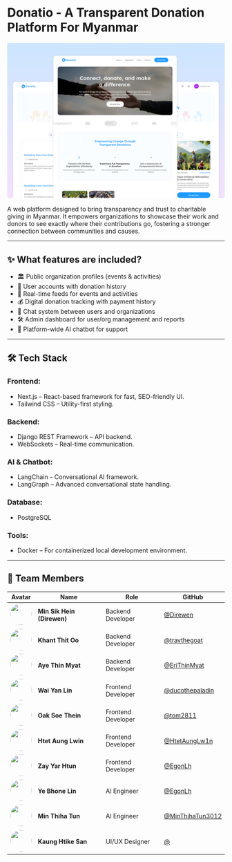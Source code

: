 # Donatio - A Transparent Donation Platform For Myanmar

![Alt_Text](https://github.com/one-project-one-month/donatio-django/blob/main/donatioMain.png)

A web platform designed to bring transparency and trust to charitable giving in Myanmar.
It empowers organizations to showcase their work and donors to see exactly where their contributions go, fostering a stronger connection between communities and causes.

---


## ✨ What features are included?

- 🏛️ Public organization profiles (events & activities)
- 👤 User accounts with donation history
- 📰 Real-time feeds for events and activities
- 💰 Digital donation tracking with payment history
- 💬 Chat system between users and organizations
- 🛠️ Admin dashboard for user/org management and reports
- 🤖 Platform-wide AI chatbot for support


---

## 🛠 Tech Stack

### Frontend:

- Next.js – React-based framework for fast, SEO-friendly UI.
- Tailwind CSS – Utility-first styling.

### Backend:

- Django REST Framework – API backend.
- WebSockets – Real-time communication.

### AI & Chatbot:

- LangChain – Conversational AI framework.
- LangGraph – Advanced conversational state handling.

### Database:

- PostgreSQL

### Tools:

- Docker – For containerized local development environment.

---

## 👥 Team Members

| Avatar | Name | Role | GitHub |
|--------|------|------|--------|
| <img src="https://github.com/Direwen.png" width="50" height="50" style="border-radius:50%;"> | **Min Sik Hein (Direwen)** | Backend Developer | [@Direwen](https://github.com/Direwen) |
| <img src="https://github.com/travthegoat.png" width="50" height="50" style="border-radius:50%;"> | **Khant Thit Oo** | Backend Developer | [@travthegoat](https://github.com/travthegoat) | 
| <img src="https://github.com/EriThinMyat.png" width="50" height="50" style="border-radius:50%;"> | **Aye Thin Myat** | Backend Developer | [@EriThinMyat](https://github.com/EriThinMyat) |
| <img src="https://github.com/ducothepaladin.png" width="50" height="50" style="border-radius:50%;"> | **Wai Yan Lin** | Frontend Developer | [@ducothepaladin](https://github.com/ducothepaladin) |
| <img src="https://github.com/tom2811.png" width="50" height="50" style="border-radius:50%;"> | **Oak Soe Thein** | Frontend Developer | [@tom2811](https://github.com/tom2811) |
| <img src="https://github.com/HtetAungLw1n.png" width="50" height="50" style="border-radius:50%;"> | **Htet Aung Lwin** | Frontend Developer | [@HtetAungLw1n](https://github.com/HtetAungLw1n) |
| <img src="https://github.com/EgonLh.png" width="50" height="50" style="border-radius:50%;"> | **Zay Yar Htun** | Frontend Developer | [@EgonLh](https://github.com/EgonLh) | 
| <img src="https://github.com/Ye-Bhone-Lin.png" width="50" height="50" style="border-radius:50%;"> | **Ye Bhone Lin** | AI Engineer | [@EgonLh](https://github.com/Ye-Bhone-Lin) | 
| <img src="https://github.com/MinThihaTun3012.png" width="50" height="50" style="border-radius:50%;"> | **Min Thiha Tun** | AI Engineer | [@MinThihaTun3012](https://github.com/MinThihaTun3012) | 
| <img src="https://github.com/yourusername.png" width="50" height="50" style="border-radius:50%;"> | **Kaung Htike San** | UI/UX Designer | [@](https://github.com/) | 
